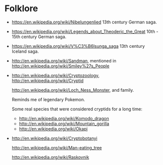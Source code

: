 # Folklore

-   <https://en.wikipedia.org/wiki/Nibelungenlied> 13th century German saga.

-   <https://en.wikipedia.org/wiki/Legends_about_Theoderic_the_Great> 10th - 15th century German saga.

-   <https://en.wikipedia.org/wiki/V%C3%B6lsunga_saga> 13th century Iceland saga.

-   <http://en.wikipedia.org/wiki/Sandman>, mentioned in <http://en.wikipedia.org/wiki/Smiley%27s_People>

-   <http://en.wikipedia.org/wiki/Cryptozoology>, <http://en.wikipedia.org/wiki/Cryptid>

    <http://en.wikipedia.org/wiki/Loch_Ness_Monster>, and family.

    Reminds me of legendary Pokemon.

    Some real species that were considered cryptids for a long time:

    - <http://en.wikipedia.org/wiki/Komodo_dragon>
    - <http://en.wikipedia.org/wiki/Mountain_gorilla>
    - <http://en.wikipedia.org/wiki/Okapi>

-   <http://en.wikipedia.org/wiki/Cryptobotanyi>

    <http://en.wikipedia.org/wiki/Man-eating_tree>

    <http://en.wikipedia.org/wiki/Raskovnik>
